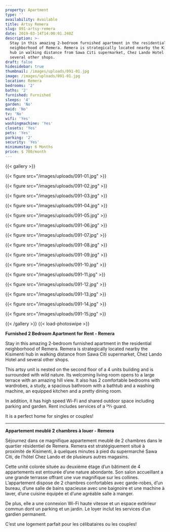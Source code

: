 ```yaml
---
property: Apartment
type: ''
availability: Available
title: Artsy Remera
slug: 091-artsy-remera
date: 2019-03-14T14:00:01.240Z
description: >-
  Stay in this amazing 2-bedroom furnished apartment in the residential
  neighborhood of Remera. Remera is strategically located nearby the Kisimenti
  hub in walking distance from Sawa Citi supermarket, Chez Lando Hotel and
  several other shops. 
draft: false
hidesidebar: true
thumbnail: /images/uploads/091-01.jpg
image: /images/uploads/091-01.jpg
location: Remera
bedrooms: '2'
baths: '2'
furnished: Furnished
sleeps: '4'
garden: 'No'
maid: 'No'
tv: 'No'
wifi: 'Yes'
washingmachine: 'Yes'
closets: 'Yes'
pets: 'Yes'
parking: '2'
security: 'Yes'
minimumstay: 6 Months
price: $ 700/month
---
```

{{< gallery >}} 

{{< figure src="/images/uploads/091-01.jpg" >}} 

{{< figure src="/images/uploads/091-02.jpg" >}}

 {{< figure src="/images/uploads/091-03.jpg" >}} 

{{< figure src="/images/uploads/091-04.jpg" >}}

{{< figure src="/images/uploads/091-05.jpg" >}}

 {{< figure src="/images/uploads/091-06.jpg" >}}

 {{< figure src="/images/uploads/091-07.jpg" >}}

 {{< figure src="/images/uploads/091-08.jpg" >}}

{{< figure src="/images/uploads/091-09.jpg" >}} 

{{< figure src="/images/uploads/091-10.jpg" >}}

 {{< figure src="/images/uploads/091-11.jpg" >}} 

{{< figure src="/images/uploads/091-12.jpg" >}}

{{< figure src="/images/uploads/091-13.jpg" >}}

{{< figure src="/images/uploads/091-14.jpg" >}}

{{< figure src="/images/uploads/091-15.jpg" >}}

 {{< /gallery >}} {{< load-photoswipe >}}

**Furnished 2 Bedroom Apartment for Rent - Remera**

Stay in this amazing 2-bedroom furnished apartment in the residential neighborhood of Remera. Remera is strategically located nearby the Kisimenti hub in walking distance from Sawa Citi supermarket, Chez Lando Hotel and several other shops. 

This artsy unit is nested on the second floor of a 4 units building and is surrounded with wild nature. Its welcoming living room opens to a large terrace with an amazing hill view. It also has 2 comfortable bedrooms with wardrobes, a study, a spacious bathroom with a bathtub and a washing machine, an equipped kitchen and a pretty dining room. 

In addition, it has high speed Wi-Fi and shared outdoor space including parking and garden. Rent includes services of a 24⁄7 guard.

It is a perfect home for singles or couples!

- - -

**Appartement meublé 2 chambres à louer - Remera**

Séjournez dans ce magnifique appartement meublé de 2 chambres dans le quartier résidentiel de Remera. Remera est stratégiquement situé à proximité de Kisimenti, à quelques minutes à pied du supermarché Sawa Citi, de l’hôtel Chez Lando et de plusieurs autres magasins.

Cette unité colorée située au deuxième étage d’un bâtiment de 4 appartements est entourée d’une nature abondante. Son salon accueillant a une grande terrasse offrant une vue magnifique sur les collines. L’appartement dispose de 2 chambres confortables avec garde-robes, d’un bureau, d’une salle de bains spacieuse avec une baignoire et une machine à laver, d’une cuisine équipée et d’une agréable salle à manger.

De plus, elle a une connexion Wi-Fi haute vitesse et un espace extérieur commun dont un parking et un jardin. Le loyer inclut les services d’un gardien permanent.

C’est une logement parfait pour les célibataires ou les couples!

